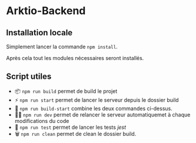 # Arktio-Backend

## Installation locale
Simplement lancer la commande ``npm install``.

Après cela tout les modules nécessaires seront installés.


## Script utiles

- 📦️ ``npm run build``  permet de build le projet
-  ⚡ ``npm run start`` permet de lancer le serveur depuis le dossier build
-  🚀 ``npm run build-start`` combine les deux commandes ci-dessus.
- 🧑‍💻 ``npm run dev`` permet de relancer le serveur automatiquemet à chaque modifications du code
- 🧪 ``npm run test`` permet de lancer les tests *jest*
- 🗑️ ``npm run clean`` permet de clean le dossier build.
